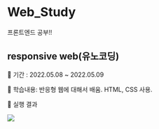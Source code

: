 # Web_Study

프론트엔드 공부!! 

## responsive web(유노코딩)

💙 기간 : 2022.05.08 ~ 2022.05.09

💙 학습내용: 반응형 웹에 대해서 배움. HTML, CSS 사용. 

💙 실행 결과 

<img src="https://blog.kakaocdn.net/dn/G4UZ9/btrBLYyEehB/dUqOQwhIDxmqKrIDRv4t8K/img.gif">
